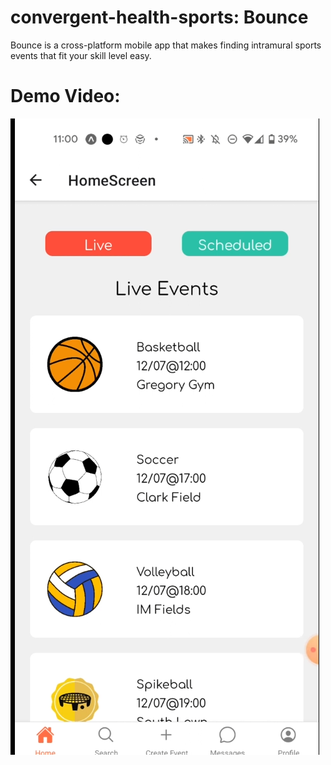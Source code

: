 # convergent-health-sports: Bounce
Bounce is a cross-platform mobile app that makes finding intramural sports events that fit your skill level easy. 

# Demo Video:
[![Thumbnail for demo](https://github.com/Gaelium/convergent-health-sports/blob/main/bounce.png)](https://www.youtube.com/watch?v=d3taI1CjKo0&t=4s)


